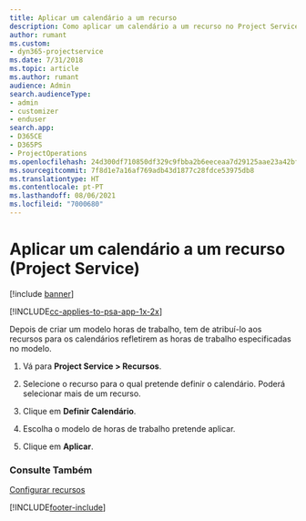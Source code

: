 ```yaml
---
title: Aplicar um calendário a um recurso
description: Como aplicar um calendário a um recurso no Project Service
author: rumant
ms.custom:
- dyn365-projectservice
ms.date: 7/31/2018
ms.topic: article
ms.author: rumant
audience: Admin
search.audienceType:
- admin
- customizer
- enduser
search.app:
- D365CE
- D365PS
- ProjectOperations
ms.openlocfilehash: 24d300df710850df329c9fbba2b6eeceaa7d29125aae23a42bf3f2a94bed131a
ms.sourcegitcommit: 7f8d1e7a16af769adb43d1877c28fdce53975db8
ms.translationtype: HT
ms.contentlocale: pt-PT
ms.lasthandoff: 08/06/2021
ms.locfileid: "7000680"
---
```

# <a name="apply-a-calendar-to-a-resource-project-service"></a>Aplicar um calendário a um recurso (Project Service)

[!include [banner](../includes/psa-now-project-operations.md)]

[!INCLUDE[cc-applies-to-psa-app-1x-2x](../includes/cc-applies-to-psa-app-1x-2x.md)]

Depois de criar um modelo horas de trabalho, tem de atribuí-lo aos recursos para os calendários refletirem as horas de trabalho especificadas no modelo.  
  
1.  Vá para **Project Service > Recursos**.  
  
2.  Selecione o recurso para o qual pretende definir o calendário. Poderá selecionar mais de um recurso.  
  
3.  Clique em **Definir Calendário**.  
  
4.  Escolha o modelo de horas de trabalho pretende aplicar.  
  
5.  Clique em **Aplicar**.  
  
### <a name="see-also"></a>Consulte Também  
 [Configurar recursos](../psa/set-up-resources.md)


[!INCLUDE[footer-include](../includes/footer-banner.md)]